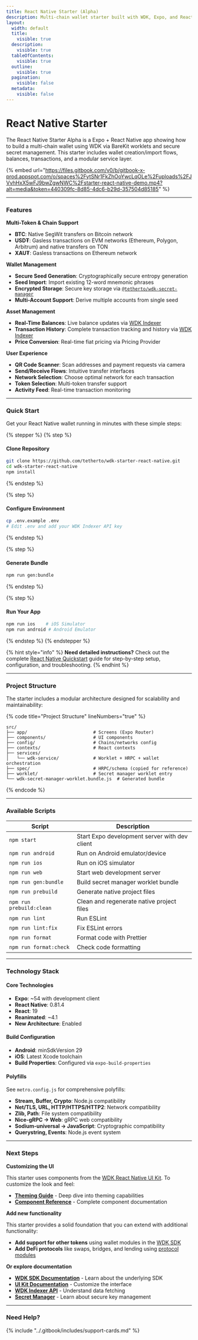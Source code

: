 ```yaml
---
title: React Native Starter (Alpha)
description: Multi-chain wallet starter built with WDK, Expo, and React Native
layout:
  width: default
  title:
    visible: true
  description:
    visible: true
  tableOfContents:
    visible: true
  outline:
    visible: true
  pagination:
    visible: false
  metadata:
    visible: false
---
```


# React Native Starter

The React Native Starter Alpha is a Expo + React Native app showing how to build a multi-chain wallet using WDK via BareKit worklets and secure secret management. This starter includes wallet creation/import flows, balances, transactions, and a modular service layer.

{% embed url="https://files.gitbook.com/v0/b/gitbook-x-prod.appspot.com/o/spaces%2FytSNr1FkZhOoYwcLqOLe%2Fuploads%2FJVvhHxX5wFJ9bwZgwNWC%2Fstarter-react-native-demo.mp4?alt=media&token=440309fc-8d85-4dc6-b29d-357504d85185" %}

***

### Features

**Multi-Token & Chain Support**

* **BTC**: Native SegWit transfers on Bitcoin network
* **USD₮**: Gasless transactions on EVM networks (Ethereum, Polygon, Arbitrum) and native transfers on TON
* **XAU₮**: Gasless transactions on Ethereum network

**Wallet Management**

* **Secure Seed Generation**: Cryptographically secure entropy generation
* **Seed Import**: Import existing 12-word mnemonic phrases
* **Encrypted Storage**: Secure key storage via [`@tetherto/wdk-secret-manager`](https://github.com/tetherto/wdk-secret-manager)
* **Multi-Account Support**: Derive multiple accounts from single seed

**Asset Management**

* **Real-Time Balances**: Live balance updates via [WDK Indexer](https://indexer.wallet.tether.io/)
* **Transaction History**: Complete transaction tracking and history via [WDK Indexer](https://indexer.wallet.tether.io/)
* **Price Conversion**: Real-time fiat pricing via Pricing Provider

**User Experience**

* **QR Code Scanner**: Scan addresses and payment requests via camera
* **Send/Receive Flows**: Intuitive transfer interfaces
* **Network Selection**: Choose optimal network for each transaction
* **Token Selection**: Multi-token transfer support
* **Activity Feed**: Real-time transaction monitoring

***

### Quick Start

Get your React Native wallet running in minutes with these simple steps:

{% stepper %}
{% step %}
#### Clone Repository

```bash
git clone https://github.com/tetherto/wdk-starter-react-native.git
cd wdk-starter-react-native
npm install
```
{% endstep %}

{% step %}
#### Configure Environment

```bash
cp .env.example .env
# Edit .env and add your WDK Indexer API key
```
{% endstep %}

{% step %}
#### Generate Bundle

```bash
npm run gen:bundle
```
{% endstep %}

{% step %}
#### Run Your App

```bash
npm run ios    # iOS Simulator
npm run android # Android Emulator
```
{% endstep %}
{% endstepper %}

{% hint style="info" %}
**Need detailed instructions?** Check out the complete [React Native Quickstart](../start-building/react-native-quickstart.md) guide for step-by-step setup, configuration, and troubleshooting.
{% endhint %}

***

### Project Structure

The starter includes a modular architecture designed for scalability and maintainability:

{% code title="Project Structure" lineNumbers="true" %}
```
src/
├── app/                         # Screens (Expo Router)
├── components/                  # UI components
├── config/                      # Chains/networks config
├── contexts/                    # React contexts
├── services/
│   └── wdk-service/             # Worklet + HRPC + wallet orchestration
├── spec/                        # HRPC/schema (copied for reference)
├── worklet/                     # Secret manager worklet entry
└── wdk-secret-manager-worklet.bundle.js  # Generated bundle
```
{% endcode %}

***

### Available Scripts

| Script                   | Description                                   |
| ------------------------ | --------------------------------------------- |
| `npm start`              | Start Expo development server with dev client |
| `npm run android`        | Run on Android emulator/device                |
| `npm run ios`            | Run on iOS simulator                          |
| `npm run web`            | Start web development server                  |
| `npm run gen:bundle`     | Build secret manager worklet bundle           |
| `npm run prebuild`       | Generate native project files                 |
| `npm run prebuild:clean` | Clean and regenerate native project files     |
| `npm run lint`           | Run ESLint                                    |
| `npm run lint:fix`       | Fix ESLint errors                             |
| `npm run format`         | Format code with Prettier                     |
| `npm run format:check`   | Check code formatting                         |

***

### Technology Stack

#### Core Technologies

* **Expo**: \~54 with development client
* **React Native**: 0.81.4
* **React**: 19
* **Reanimated**: \~4.1
* **New Architecture**: Enabled

#### Build Configuration

* **Android**: minSdkVersion 29
* **iOS**: Latest Xcode toolchain
* **Build Properties**: Configured via `expo-build-properties`

#### Polyfills

See `metro.config.js` for comprehensive polyfills:

* **Stream, Buffer, Crypto**: Node.js compatibility
* **Net/TLS, URL, HTTP/HTTPS/HTTP2**: Network compatibility
* **Zlib, Path**: File system compatibility
* **Nice-gRPC → Web**: gRPC web compatibility
* **Sodium-universal → JavaScript**: Cryptographic compatibility
* **Querystring, Events**: Node.js event system

***

### Next Steps

**Customizing the UI**

This starter uses components from the [WDK React Native UI Kit](../ui-kits/react-native-ui-kit/). To customize the look and feel:

* [**Theming Guide**](../ui-kits/react-native-ui-kit/theming.md) - Deep dive into theming capabilities
* [**Component Reference**](../ui-kits/react-native-ui-kit/api-reference.md) - Complete component documentation


**Add new functionality**

This starter provides a solid foundation that you can extend with additional functionality:

* **Add support for other tokens** using wallet modules in the [WDK SDK](../sdk/get-started.md)
* **Add DeFi protocols** like swaps, bridges, and lending using [protocol modules](../sdk/get-started.md)


**Or explore documentation**

* [**WDK SDK Documentation**](../sdk/get-started.md) - Learn about the underlying SDK
* [**UI Kit Documentation**](../ui-kits/react-native-ui-kit/get-started.md) - Customize the interface
* [**WDK Indexer API**](../tools/indexer-api/overview.md) - Understand data fetching
* [**Secret Manager**](../tools/secret-manager/overview.md) - Learn about secure key management

***

### Need Help?

{% include "../.gitbook/includes/support-cards.md" %}
